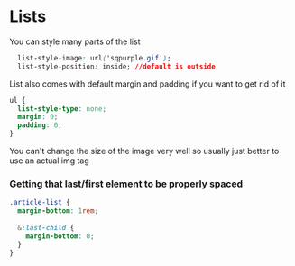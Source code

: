 # Lists

You can style many parts of the list

```css
  list-style-image: url('sqpurple.gif');
  list-style-position: inside; //default is outside

```

List also comes with default margin and padding if you want to get rid of it

```css
ul {
  list-style-type: none;
  margin: 0;
  padding: 0;
}
```

You can't change the size of the image very well so usually just better to use an actual img tag

### Getting that last/first element to be properly spaced

```scss
.article-list {
  margin-bottom: 1rem;
  
  &:last-child {
    margin-bottom: 0;
  }
}
```


